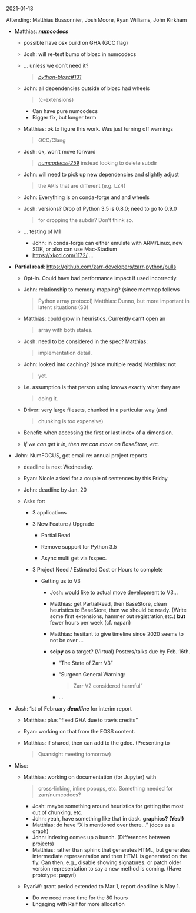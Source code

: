 <span id="anchor-29"></span>2021-01-13

Attending: Matthias Bussonnier, Josh Moore, Ryan Williams, John Kirkham

-   Matthias: ***numcodecs***

    -   possible have osx build on GHA (GCC flag)

    -   Josh: will re-test bump of blosc in numcodecs

    -   … unless we don’t need it?
        > [*python-blosc#131*](https://github.com/Blosc/python-blosc/issues/131)

    -   John: all dependencies outside of blosc had wheels
        > (c-extensions)

        -   Can have pure numcodecs
        -   Bigger fix, but longer term

    -   Matthias: ok to figure this work. Was just turning off warnings
        > GCC/Clang

    -   Josh: ok, won’t move forward
        > [*numcodecs#259*](https://github.com/zarr-developers/numcodecs/pull/259)
        > instead looking to delete subdir

    -   John: will need to pick up new dependencies and slightly adjust
        > the APIs that are different (e.g. LZ4)

    -   John: Everything is on conda-forge and and wheels

    -   Josh: versions? Drop of Python 3.5 is 0.8.0; need to go to 0.9.0
        > for dropping the subdir? Don’t think so.

    -   … testing of M1

        -   John: in conda-forge can either emulate with ARM/Linux, new
            SDK, or also can use Mac-Stadium
        -   https://xkcd.com/1172/ …

-   **Partial read**:
    https://github.com/zarr-developers/zarr-python/pulls

    -   Opt-in. Could have bad performance impact if used incorrectly.

    -   John: relationship to memory-mapping? (since memmap follows
        > Python array protocol) Matthias: Dunno, but more important in
        > latent situations (S3)

    -   Matthias: could grow in heuristics. Currently can’t open an
        > array with both states.

    -   Josh: need to be considered in the spec? Matthias:
        > implementation detail.

    -   John: looked into caching? (since multiple reads) Matthias: not
        > yet.

    -   i.e. assumption is that person using knows exactly what they are
        > doing it.

    -   Driver: very large filesets, chunked in a particular way (and
        > chunking is too expensive)

    -   Benefit: when accessing the first or last index of a dimension.

    -   *If we can get it in, then we can move on BaseStore, etc.*

-   John: NumFOCUS, got email re: annual project reports

    -   deadline is next Wednesday.

    -   Ryan: Nicole asked for a couple of sentences by this Friday

    -   John: deadline by Jan. 20

    -   Asks for:

        -   3 applications

        -   3 New Feature / Upgrade

            -   Partial Read

            -   Remove support for Python 3.5

            -   Async multi get via fsspec.

        -   3 Project Need / Estimated Cost or Hours to complete

            -   Getting us to V3

                -   Josh: would like to actual move development to V3...

                -   Matthias: get PartialRead, then BaseStore, clean
                    heuristics to BaseStore, then we should be ready.
                    (Write some first extensions, hammer out
                    registration,etc.) **but** fewer hours per week (cf.
                    napari)

                -   Matthias: hesitant to give timeline since 2020 seems
                    to not be over ...

                -   **scipy** as a target? (Virtual) Posters/talks due
                    by Feb. 16th.

                    -   “The State of Zarr V3”

                    -   “Surgeon General Warning:  
                        > Zarr V2 considered harmful”

                    -   ...

-   Josh: 1st of February ***deadline*** for interim report

    -   Matthias: plus “fixed GHA due to travis credits”

    -   Ryan: working on that from the EOSS content.

    -   Matthias: if shared, then can add to the gdoc. (Presenting to
        > Quansight meeting tomorrow)

-   Misc:

    -   Matthias: working on documentation (for Jupyter) with
        > cross-linking, inline popups, etc. Something needed for
        > zarr/numcodecs?

        -   Josh: maybe something around heuristics for getting the most
            out of chunking, etc.
        -   John: yeah, have something like that in dask. **graphics?
            (Yes!)**
        -   Matthias: do have “X is mentioned over there…” (docs as a
            graph)
        -   John: indexing comes up a bunch. (Differences between
            projects)
        -   Matthias: rather than sphinx that generates HTML, but
            generates intermediate representation and then HTML is
            generated on the fly. Can then, e.g., disable showing
            signatures. or patch older version representation to say a
            new method is coming. (Have prototype: papyri)

    -   RyanW: grant period extended to Mar 1, report deadline is May 1.

        -   Do we need more time for the 80 hours
        -   Engaging with Ralf for more allocation

